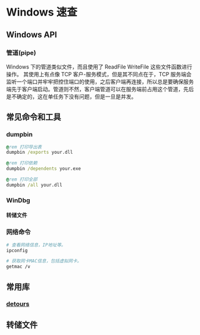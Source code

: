 # Windows 速查

## Windows API

### 管道(pipe)

Windows 下的管道类似文件，而且使用了 ReadFile WriteFile 这些文件函数进行操作。
其使用上有点像 TCP 客户-服务模式，但是其不同点在于，TCP 服务端会监听一个端口并牢牢把控住端口的使用，之后客户端再连接，所以总是要确保服务端先于客户端启动。管道则不然，客户端管道可以在服务端前占用这个管道，先后是不确定的，这在单任务下没有问题，但是一旦是并发。

## 常见命令和工具

### dumpbin

```bat
@rem 打印导出表
dumpbin /exports your.dll

@rem 打印依赖
dumpbin /dependents your.exe

@rem 打印全部
dumpbin /all your.dll
```

### WinDbg

#### 转储文件

### 网络命令

```bash
# 查看网络信息，IP地址等。
ipconfig

# 获取网卡MAC信息，包括虚拟网卡。
getmac /v
```

## 常用库

### [detours](https://github.com/microsoft/Detours)

## 转储文件


